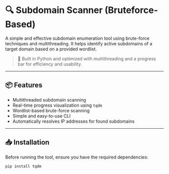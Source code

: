 # 🔍 Subdomain Scanner (Bruteforce-Based)

A simple and effective subdomain enumeration tool using brute-force techniques and multithreading. It helps identify active subdomains of a target domain based on a provided wordlist.

> 🚀 Built in Python and optimized with multithreading and a progress bar for efficiency and usability.

---

## 📦 Features

- Multithreaded subdomain scanning
- Real-time progress visualization using `tqdm`
- Wordlist-based brute-force scanning
- Simple and easy-to-use CLI
- Automatically resolves IP addresses for found subdomains

---

## 📥 Installation

Before running the tool, ensure you have the required dependencies:

```bash
pip install tqdm

